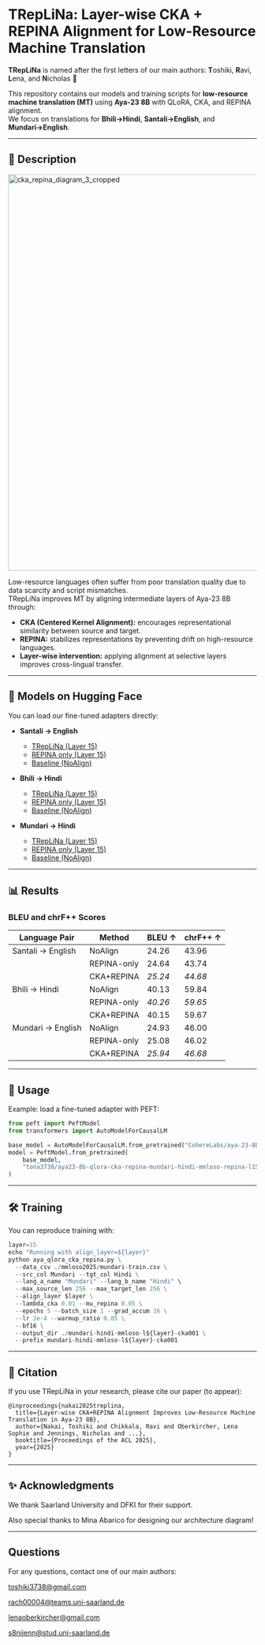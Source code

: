 # TRepLiNa: Layer-wise CKA + REPINA Alignment for Low-Resource Machine Translation

**TRepLiNa** is named after the first letters of our main authors: **T**oshiki, **R**avi, **L**ena, and **N**icholas 🎉  

This repository contains our models and training scripts for **low-resource machine translation (MT)** using **Aya-23 8B** with QLoRA, CKA, and REPINA alignment.  
We focus on translations for **Bhili→Hindi**, **Santali→English**, and **Mundari→English**.

---

## 📖 Description

<img width="1780" height="803" alt="cka_repina_diagram_3_cropped" src="https://github.com/user-attachments/assets/5732db37-4dc1-4b4b-9978-2f592f1768e1" />

Low-resource languages often suffer from poor translation quality due to data scarcity and script mismatches.  
TRepLiNa improves MT by aligning intermediate layers of Aya-23 8B through:

- **CKA (Centered Kernel Alignment):** encourages representational similarity between source and target.
- **REPINA:** stabilizes representations by preventing drift on high-resource languages.
- **Layer-wise intervention:** applying alignment at selective layers improves cross-lingual transfer.

---

## 🚀 Models on Hugging Face

You can load our fine-tuned adapters directly:

- **Santali → English**
  - [TRepLiNa (Layer 15)](https://huggingface.co/tona3738/aya23-8b-qlora-cka-repina-santali-english-mmloso-l15-cka001)  
  - [REPINA only (Layer 15)](https://huggingface.co/tona3738/aya23-8b-qlora-cka-repina-santali-english-mmloso-l15-only-repina)  
  - [Baseline (NoAlign)](https://huggingface.co/tona3738/aya23-8b-qlora-cka-repina-santali-english-mmloso-base)

- **Bhili → Hindi**
  - [TRepLiNa (Layer 15)](https://huggingface.co/tona3738/aya23-8b-qlora-cka-repina-bhili-hindi-mmloso-l15-cka001/settings)  
  - [REPINA only (Layer 15)](https://huggingface.co/tona3738/aya23-8b-qlora-cka-repina-bhili-hindi-mmloso-l15-only-repina)  
  - [Baseline (NoAlign)](https://huggingface.co/tona3738/aya23-8b-qlora-cka-repina-bhili-hindi-mmloso-base)

- **Mundari → Hindi**
  - [TRepLiNa (Layer 15)](https://huggingface.co/tona3738/aya23-8b-qlora-cka-repina-mundari-hindi-mmloso-l15-cka001)  
  - [REPINA only (Layer 15)](https://huggingface.co/tona3738/aya23-8b-qlora-cka-repina-mundari-hindi-mmloso-repina-l15)
  - [Baseline (NoAlign)](https://huggingface.co/tona3738/aya23-8b-qlora-cka-repina-mundari-hindi-mmloso-base)  

---

## 📊 Results

### BLEU and chrF++ Scores

| Language Pair        | Method        | BLEU ↑ | chrF++ ↑ |
|----------------------|--------------|--------|----------|
| Santali → English    | NoAlign      | 24.26  | 43.96    |
|                      | REPINA-only  | 24.64  | 43.74    |
|                      | CKA+REPINA   | *25.24* | *44.68* |
| Bhili → Hindi        | NoAlign      | 40.13  | 59.84    |
|                      | REPINA-only  | *40.26* | *59.65* |
|                      | CKA+REPINA   | 40.15  | 59.67    |
| Mundari → English    | NoAlign      | 24.93  | 46.00    |
|                      | REPINA-only  | 25.08  | 46.02    |
|                      | CKA+REPINA   | *25.94* | *46.68* |

---

## 🧩 Usage

Example: load a fine-tuned adapter with PEFT:

```python
from peft import PeftModel
from transformers import AutoModelForCausalLM

base_model = AutoModelForCausalLM.from_pretrained("CohereLabs/aya-23-8B")
model = PeftModel.from_pretrained(
    base_model,
    "tona3738/aya23-8b-qlora-cka-repina-mundari-hindi-mmloso-repina-l15"
)
```
---

## 🛠️ Training

You can reproduce training with:
```python
layer=15
echo "Running with align_layer=${layer}"
python aya_qlora_cka_repina.py \
  --data_csv ./mmloso2025/mundari-train.csv \
  --src_col Mundari --tgt_col Hindi \
  --lang_a_name "Mundari" --lang_b_name "Hindi" \
  --max_source_len 256 --max_target_len 256 \
  --align_layer $layer \
  --lambda_cka 0.01 --mu_repina 0.05 \
  --epochs 5 --batch_size 1 --grad_accum 16 \
  --lr 2e-4 --warmup_ratio 0.05 \
  --bf16 \
  --output_dir ./mundari-hindi-mmloso-l${layer}-cka001 \
  --prefix mundari-hindi-mmloso-l${layer}-cka001
```
---
## 📄 Citation

If you use TRepLiNa in your research, please cite our paper (to appear):
```
@inproceedings{nakai2025treplina,
  title={Layer-wise CKA+REPINA Alignment Improves Low-Resource Machine Translation in Aya-23 8B},
  author={Nakai, Toshiki and Chikkala, Ravi and Oberkircher, Lena Sophie and Jennings, Nicholas and ...},
  booktitle={Proceedings of the ACL 2025},
  year={2025}
}
```
---
## ✨ Acknowledgments

We thank Saarland University and DFKI for their support.

Also special thanks to Mina Abarico for designing our architecture diagram!


---

## Questions
For any questions, contact one of our main authors:

toshiki3738@gmail.com

rach00004@teams.uni-saarland.de

lenaoberkircher@gmail.com

s8nijenn@stud.uni-saarland.de
